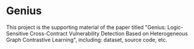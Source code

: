 # Genius

 This project is the supporting material of the paper titled "Genius: Logic-Sensitive Cross-Contract Vulnerability Detection Based on Heterogeneous Graph Contrastive Learning", including: dataset, source code, etc.